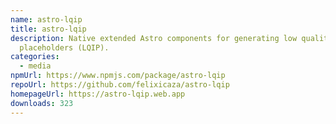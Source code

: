 ```yaml
---
name: astro-lqip
title: astro-lqip
description: Native extended Astro components for generating low quality image
  placeholders (LQIP).
categories:
  - media
npmUrl: https://www.npmjs.com/package/astro-lqip
repoUrl: https://github.com/felixicaza/astro-lqip
homepageUrl: https://astro-lqip.web.app
downloads: 323
---
```

